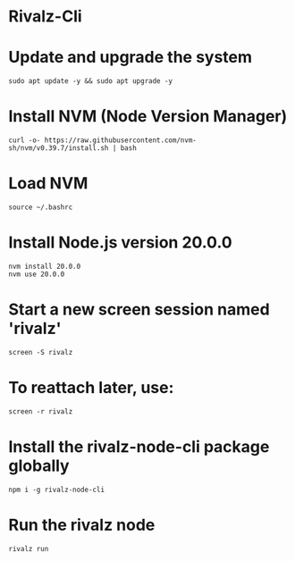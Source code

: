 # Rivalz-Cli
# Update and upgrade the system
```
sudo apt update -y && sudo apt upgrade -y
```
# Install NVM (Node Version Manager)
```
curl -o- https://raw.githubusercontent.com/nvm-sh/nvm/v0.39.7/install.sh | bash
```
# Load NVM
```
source ~/.bashrc
```
# Install Node.js version 20.0.0
```
nvm install 20.0.0
nvm use 20.0.0
```

# Start a new screen session named 'rivalz'

```
screen -S rivalz
```
# To reattach later, use:
```
screen -r rivalz
```
# Install the rivalz-node-cli package globally
```
npm i -g rivalz-node-cli
```
# Run the rivalz node
```
rivalz run
```
